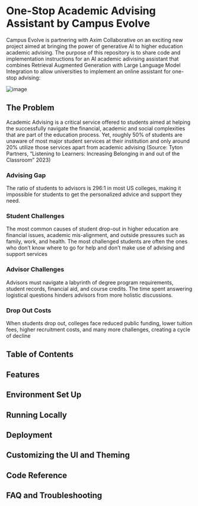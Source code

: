 # One-Stop Academic Advising Assistant by Campus Evolve 
Campus Evolve is partnering with Axim Collaborative on an exciting new project aimed at bringing the power of generative AI to higher education academic advising.  The purpose of this repository is to share code and implementation instructions for an AI academic adivising assistant that combines Retrieval Augmented Generation with Large Language Model Integration to allow universities to implement an online assistant for one-stop advising:

![image](https://github.com/CampusGPT-ai/GAI_Academic_Adivising_Assistant_MVP/assets/142542882/c3a2215e-12b2-486b-a175-47a892dbac3f)

## The Problem
Academic Advising is a critical service offered to students aimed at helping the successfully navigate the financial, academic and social complexities that are part of the education process.  Yet, roughly 50% of students are unaware of most major student services at their institution and only around 20% utilize those services apart from academic advising (Source: Tyton Partners, “Listening to Learners: Increasing Belonging in and out of the Classroom” 2023​) 

### Advising Gap
​​The ratio of students to advisors is 296:1 in most US colleges, making it impossible for students to get the personalized advice and support they need.

### Student Challenges 
The most common causes of student drop-out in higher education are financial issues, academic mis-alignment, and outside pressures such as family, work, and health. The most challenged students are often the ones who don’t know where to go for help and don’t make use of advising and support services

### Advisor Challenges
Advisors must navigate a labyrinth of degree program requirements, student records, financial aid, and course credits. The time spent answering logistical questions hinders advisors from more holistic discussions.

### Drop Out Costs
When students drop out, colleges face reduced public funding, lower tuition fees, higher recruitment costs, and many more challenges, creating a cycle of decline

## Table of Contents

## Features

## Environment Set Up

## Running Locally

## Deployment

## Customizing the UI and Theming

## Code Reference 

## FAQ and Troubleshooting


